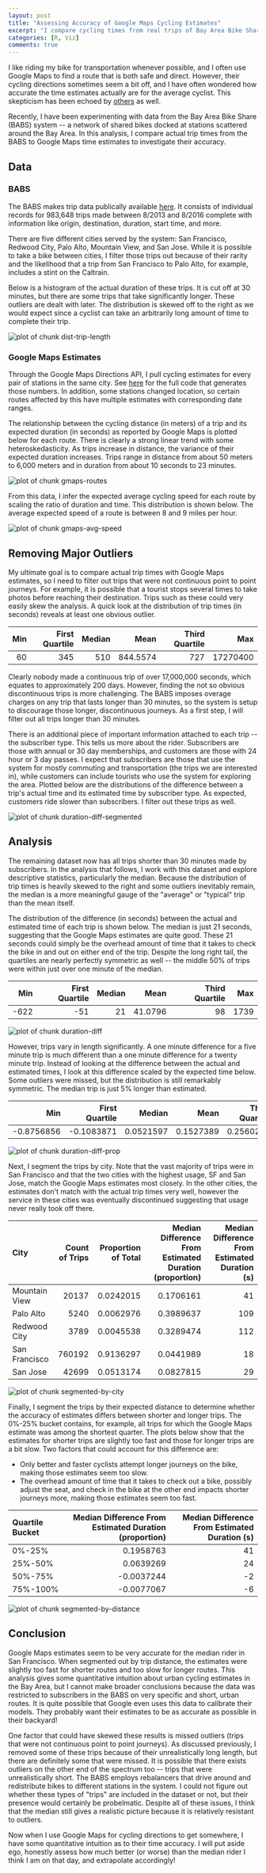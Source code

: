 ```yaml
---
layout: post
title: "Assessing Accuracy of Google Maps Cycling Estimates"
excerpt: "I compare cycling times from real trips of Bay Area Bike Share users to Google Maps cycling time estimates."
categories: [R, Viz]
comments: true
---
```


I like riding my bike for transportation whenever possible, and I often use Google Maps to find a route that is both safe and direct. However, their cycling directions sometimes seem a bit off, and I have often wondered how accurate the time estimates actually are for the average cyclist. This skepticism has been echoed by [others](http://www.betterbybicycle.com/2014/09/how-accurate-are-google-maps-cycling.html) as well.

Recently, I have been experimenting with data from the Bay Area Bike Share (BABS) system -- a network of shared bikes docked at stations scattered around the Bay Area. In this analysis, I compare actual trip times from the BABS to Google Maps time estimates to investigate their accuracy.





## Data

### BABS

The BABS makes trip data publically available [here](http://www.bayareabikeshare.com/open-data). It consists of individual records for 983,648 trips made between 8/2013 and 8/2016 complete with information like origin, destination, duration, start time, and more.



There are five different cities served by the system: San Francisco, Redwood City, Palo Alto, Mountain View, and San Jose. While it is possible to take a bike between cities, I filter those trips out because of their rarity and the likelihood that a trip from San Francisco to Palo Alto, for example, includes a stint on the Caltrain.

Below is a histogram of the actual duration of these trips. It is cut off at 30 minutes, but there are some trips that take significantly longer. These outliers are dealt with later. The distribution is skewed off to the right as we would expect since a cyclist can take an arbitrarily long amount of time to complete their trip.

![plot of chunk dist-trip-length](/assets/Rfig/dist-trip-length-1.svg)

### Google Maps Estimates

Through the Google Maps Directions API, I pull cycling estimates for every pair of stations in the same city. See [here](https://github.com/llefebure/bike-sharing/blob/master/R/google-api-trip-estimates.R) for the full code that generates those numbers. In addition, some stations changed location, so certain routes affected by this have multiple estimates with corresponding date ranges.



The relationship between the cycling distance (in meters) of a trip and its expected duration (in seconds) as reported by Google Maps is plotted below for each route. There is clearly a strong linear trend with some heteroskedasticity. As trips increase in distance, the variance of their expected duration increases. Trips range in distance from about 50 meters to 6,000 meters and in duration from about 10 seconds to 23 minutes.

![plot of chunk gmaps-routes](/assets/Rfig/gmaps-routes-1.svg)

From this data, I infer the expected average cycling speed for each route by scaling the ratio of duration and time. This distribution is shown below. The average expected speed of a route is between 8 and 9 miles per hour.

![plot of chunk gmaps-avg-speed](/assets/Rfig/gmaps-avg-speed-1.svg)



## Removing Major Outliers

My ultimate goal is to compare actual trip times with Google Maps estimates, so I need to filter out trips that were not continuous point to point journeys. For example, it is possible that a tourist stops several times to take photos before reaching their destination. Trips such as these could very easily skew the analysis. A quick look at the distribution of trip times (in seconds) reveals at least one obvious outlier.


| Min| First Quartile| Median|     Mean| Third Quartile|      Max|
|---:|--------------:|------:|--------:|--------------:|--------:|
|  60|            345|    510| 844.5574|            727| 17270400|

Clearly nobody made a continuous trip of over 17,000,000 seconds, which equates to approximately 200 days. However, finding the not so obvious discontinuous trips is more challenging. The BABS imposes overage charges on any trip that lasts longer than 30 minutes, so the system is setup to discourage those longer, discontinuous journeys. As a first step, I will filter out all trips longer than 30 minutes.



There is an additional piece of important information attached to each trip -- the subscriber type. This tells us more about the rider. Subscribers are those with annual or 30 day memberships, and customers are those with 24 hour or 3 day passes. I expect that subscribers are those that use the system for mostly commuting and transportation (the trips we are interested in), while customers can include tourists who use the system for exploring the area. Plotted below are the distributions of the difference between a trip's actual time and its estimated time by subscriber type. As expected, customers ride slower than subscribers. I filter out these trips as well.

![plot of chunk duration-diff-segmented](/assets/Rfig/duration-diff-segmented-1.svg)



## Analysis

The remaining dataset now has all trips shorter than 30 minutes made by subscribers. In the analysis that follows, I work with this dataset and explore descriptive statistics, particularly the median. Because the distribution of trip times is heavily skewed to the right and some outliers inevitably remain, the median is a more meaningful gauge of the "average" or "typical" trip than the mean itself.

The distribution of the difference (in seconds) between the actual and estimated time of each trip is shown below. The median is just 21 seconds, suggesting that the Google Maps estimates are quite good. These 21 seconds could simply be the overhead amount of time that it takes to check the bike in and out on either end of the trip. Despite the long right tail, the quartiles are nearly perfectly symmetric as well -- the middle 50% of trips were within just over one minute of the median.


|  Min| First Quartile| Median|    Mean| Third Quartile|  Max|
|----:|--------------:|------:|-------:|--------------:|----:|
| -622|            -51|     21| 41.0796|             98| 1739|

![plot of chunk duration-diff](/assets/Rfig/duration-diff-1.svg)

However, trips vary in length significantly. A one minute difference for a five minute trip is much different than a one minute difference for a twenty minute trip. Instead of looking at the difference between the actual and estimated times, I look at this difference scaled by the expected time below. Some outliers were missed, but the distribution is still remarkably symmetric. The median trip is just 5% longer than estimated.




|        Min| First Quartile|    Median|      Mean| Third Quartile|      Max|
|----------:|--------------:|---------:|---------:|--------------:|--------:|
| -0.8756856|     -0.1083871| 0.0521597| 0.1527389|      0.2560241| 42.41463|

![plot of chunk duration-diff-prop](/assets/Rfig/duration-diff-prop-1.svg)

Next, I segment the trips by city. Note that the vast majority of trips were in San Francisco and that the two cities with the highest usage, SF and San Jose, match the Google Maps estimates most closely. In the other cities, the estimates don't match with the actual trip times very well, however the service in these cities was eventually discontinued suggesting that usage never really took off there.


|City          | Count of Trips| Proportion of Total| Median Difference From Estimated Duration (proportion)| Median Difference From Estimated Duration (s)|
|:-------------|--------------:|-------------------:|------------------------------------------------------:|---------------------------------------------:|
|Mountain View |          20137|           0.0242015|                                              0.1706161|                                            41|
|Palo Alto     |           5240|           0.0062976|                                              0.3989637|                                           109|
|Redwood City  |           3789|           0.0045538|                                              0.3289474|                                           112|
|San Francisco |         760192|           0.9136297|                                              0.0441989|                                            18|
|San Jose      |          42699|           0.0513174|                                              0.0827815|                                            29|

![plot of chunk segmented-by-city](/assets/Rfig/segmented-by-city-1.svg)

Finally, I segment the trips by their expected distance to determine whether the accuracy of estimates differs between shorter and longer trips. The 0%-25% bucket contains, for example, all trips for which the Google Maps estimate was among the shortest quarter. The plots below show that the estimates for shorter trips are slightly too fast and those for longer trips are a bit slow. Two factors that could account for this difference are:

* Only better and faster cyclists attempt longer journeys on the bike, making those estimates seem too slow.
* The overhead amount of time that it takes to check out a bike, possibly adjust the seat, and check in the bike at the other end impacts shorter journeys more, making those estimates seem too fast.




|Quartile Bucket | Median Difference From Estimated Duration (proportion)| Median Difference From Estimated Duration (s)|
|:---------------|------------------------------------------------------:|---------------------------------------------:|
|0%-25%          |                                              0.1958763|                                            41|
|25%-50%         |                                              0.0639269|                                            24|
|50%-75%         |                                             -0.0037244|                                            -2|
|75%-100%        |                                             -0.0077067|                                            -6|

![plot of chunk segmented-by-distance](/assets/Rfig/segmented-by-distance-1.svg)

## Conclusion

Google Maps estimates seem to be very accurate for the median rider in San Francisco. When segmented out by trip distance, the estimates were slightly too fast for shorter routes and too slow for longer routes. This analysis gives some quantitative intuition about urban cycling estimates in the Bay Area, but I cannot make broader conclusions because the data was restricted to subscribers in the BABS on very specific and short, urban routes. It is quite possible that Google even uses this data to calibrate their models. They probably want their estimates to be as accurate as possible in their backyard!

One factor that could have skewed these results is missed outliers (trips that were not continuous point to point journeys). As discussed previously, I removed some of these trips because of their unrealistically long length, but there are definitely some that were missed. It is possible that there exists outliers on the other end of the spectrum too -- trips that were unrealistically short. The BABS employs rebalancers that drive around and redistribute bikes to different stations in the system. I could not figure out whether these types of "trips" are included in the dataset or not, but their presence would certainly be probelmatic. Despite all of these issues, I think that the median still gives a realistic picture because it is relatively resistant to outliers.

Now when I use Google Maps for cycling directions to get somewhere, I have some quantitative intuition as to their time accuracy. I will put aside ego, honestly assess how much better (or worse) than the median rider I think I am on that day, and extrapolate accordingly!
